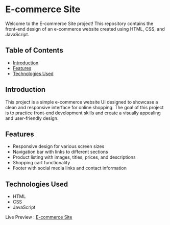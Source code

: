 # E-commerce Site

Welcome to the E-commerce Site project! This repository contains the front-end design of an e-commerce website created using HTML, CSS, and JavaScript.

## Table of Contents

- [Introduction](#introduction)
- [Features](#features)
- [Technologies Used](#technologies-used)

## Introduction

This project is a simple e-commerce website UI designed to showcase a clean and responsive interface for online shopping. The goal of this project is to practice front-end development skills and create a visually appealing and user-friendly design.

## Features

- Responsive design for various screen sizes
- Navigation bar with links to different sections
- Product listing with images, titles, prices, and descriptions
- Shopping cart functionality
- Footer with social media links and contact information

## Technologies Used

- HTML
- CSS
- JavaScript

Live Preview : [E-commerce Site](https://saiakhileshp.github.io/Ecommerce_site/) 
